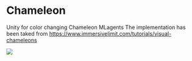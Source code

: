 # Chameleon

Unity for color changing Chameleon MLagents
The implementation has been taked from https://www.immersivelimit.com/tutorials/visual-chameleons

<img src="images/chameleon.png">

